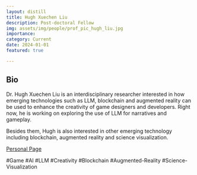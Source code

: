 ```yaml
---
layout: distill
title: Hugh Xuechen Liu
description: Post-doctoral Fellow
img: assets/img/people/prof_pic_hugh_liu.jpg
importance: 
category: Current
date: 2024-01-01
featured: true

---
```


## Bio

Dr. Hugh Xuechen Liu is an interdisciplinary researcher interested in how emerging technologies such as LLM, blockchain and augmented reality can be used to enhance the creativity of game designers and developers. Right now, he is working on exploring the use of LLM for narratives and gameplay.

Besides them, Hugh is also interested in other emerging technology including blockchain, augmented reality and science visualization.

[Personal Page](https://hughxuechen.github.io/)

#Game #AI #LLM #Creativity #Blockchain #Augmented-Reality #Science-Visualization
